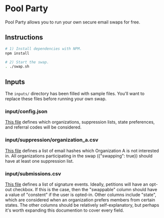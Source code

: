 # Pool Party

Pool Party allows you to run your own secure email swaps for free.

## Instructions

```sh
# 1) Install dependencies with NPM.
npm install

# 2) Start the swap.
. ./swap.sh
```

## Inputs

The `inputs/` directory has been filled with sample files. You'll want to replace these files before running your own swap.

### input/config.json
[This file](https://github.com/ChrisAntaki/pool-party/blob/master/input/config.json) defines which organizations, suppression lists, state preferences, and referral codes will be considered.

### input/suppression/organization_a.csv
[This file](https://github.com/ChrisAntaki/pool-party/blob/master/input/suppression/organization_a.csv) defines a list of email hashes which Organization A is not interested in. All organizations participating in the swap ({"swapping": true}) should have at least one suppression list.

### input/submissions.csv
[This file](https://github.com/ChrisAntaki/pool-party/blob/master/input/submissions.csv) defines a list of signature events. Ideally, petitions will have an opt-out checkbox. If this is the case, then the "swappable" column should have a value of "constent" if the user is opted-in. Other columns include "state", which are considered when an organization prefers members from certain states. The other columns should be relatively self-explanatory, but perhaps it's worth expanding this documention to cover every field.
